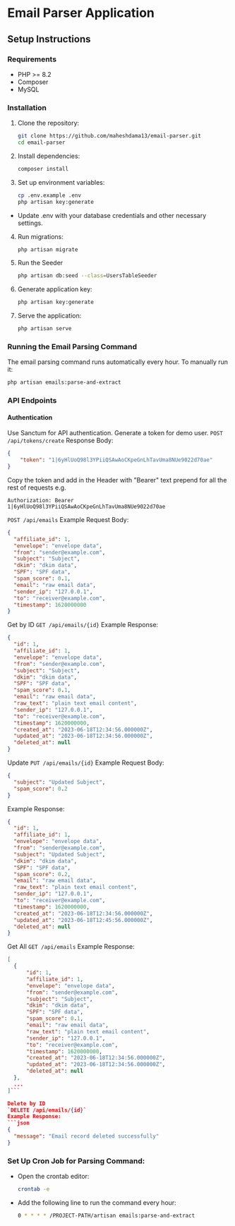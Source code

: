 # Email Parser Application

## Setup Instructions

### Requirements

- PHP >= 8.2
- Composer
- MySQL

### Installation

1. Clone the repository:
   ```bash
   git clone https://github.com/maheshdama13/email-parser.git
   cd email-parser
   ```
2. Install dependencies:
    ```bash
    composer install
    ```
3. Set up environment variables:
    ```bash
    cp .env.example .env
    php artisan key:generate
    ```
- Update .env with your database credentials and other necessary settings.
4. Run migrations:
    ```bash
    php artisan migrate
    ```
5. Run the Seeder
    ```bash
    php artisan db:seed --class=UsersTableSeeder
    ``` 
6. Generate application key:
    ```bash
    php artisan key:generate
    ```
7. Serve the application:
    ```bash
    php artisan serve
    ```
### Running the Email Parsing Command
The email parsing command runs automatically every hour. To manually run it:
  ```bash
  php artisan emails:parse-and-extract
  ```


### API Endpoints
#### Authentication
Use Sanctum for API authentication. Generate a token for demo user.
`POST /api/tokens/create`
Response Body:
```json
{
    "token": "1|6yHlUoQ98l3YPiiQSAwAoCKpeGnLhTavUma8NUe9022d70ae"
}
```

Copy the token and add in the Header with "Bearer" text prepend for all the rest of requests
e.g. 

`Authorization: Bearer 1|6yHlUoQ98l3YPiiQSAwAoCKpeGnLhTavUma8NUe9022d70ae`

`POST /api/emails`
Example Request Body:
  ```json
  {
    "affiliate_id": 1,
    "envelope": "envelope data",
    "from": "sender@example.com",
    "subject": "Subject",
    "dkim": "dkim data",
    "SPF": "SPF data",
    "spam_score": 0.1,
    "email": "raw email data",
    "sender_ip": "127.0.0.1",
    "to": "receiver@example.com",
    "timestamp": 1620000000
  }
  ```

  Get by ID
  `GET /api/emails/{id}`
  Example Response:
  ```json
  {
    "id": 1,
    "affiliate_id": 1,
    "envelope": "envelope data",
    "from": "sender@example.com",
    "subject": "Subject",
    "dkim": "dkim data",
    "SPF": "SPF data",
    "spam_score": 0.1,
    "email": "raw email data",
    "raw_text": "plain text email content",
    "sender_ip": "127.0.0.1",
    "to": "receiver@example.com",
    "timestamp": 1620000000,
    "created_at": "2023-06-18T12:34:56.000000Z",
    "updated_at": "2023-06-18T12:34:56.000000Z",
    "deleted_at": null
  }
  ```

  Update
  `PUT /api/emails/{id}`
  Example Request Body:
  ```json
  {
    "subject": "Updated Subject",
    "spam_score": 0.2
  }
  ```
  Example Response:
  ```json
  {
    "id": 1,
    "affiliate_id": 1,
    "envelope": "envelope data",
    "from": "sender@example.com",
    "subject": "Updated Subject",
    "dkim": "dkim data",
    "SPF": "SPF data",
    "spam_score": 0.2,
    "email": "raw email data",
    "raw_text": "plain text email content",
    "sender_ip": "127.0.0.1",
    "to": "receiver@example.com",
    "timestamp": 1620000000,
    "created_at": "2023-06-18T12:34:56.000000Z",
    "updated_at": "2023-06-18T12:45:56.000000Z",
    "deleted_at": null
  }
  ```

  Get All
  `GET /api/emails`
  Example Response:
  ```json
  [
    {
        "id": 1,
        "affiliate_id": 1,
        "envelope": "envelope data",
        "from": "sender@example.com",
        "subject": "Subject",
        "dkim": "dkim data",
        "SPF": "SPF data",
        "spam_score": 0.1,
        "email": "raw email data",
        "raw_text": "plain text email content",
        "sender_ip": "127.0.0.1",
        "to": "receiver@example.com",
        "timestamp": 1620000000,
        "created_at": "2023-06-18T12:34:56.000000Z",
        "updated_at": "2023-06-18T12:34:56.000000Z",
        "deleted_at": null
    },
    ...
  ]```

  Delete by ID
  `DELETE /api/emails/{id}`
  Example Response:
  ```json
  {
    "message": "Email record deleted successfully"
  }
  ```


### Set Up Cron Job for Parsing Command:
  - Open the crontab editor:
    ```bash
    crontab -e
    ```
  - Add the following line to run the command every hour:
    ```bash
    0 * * * * /PROJECT-PATH/artisan emails:parse-and-extract
    ```
